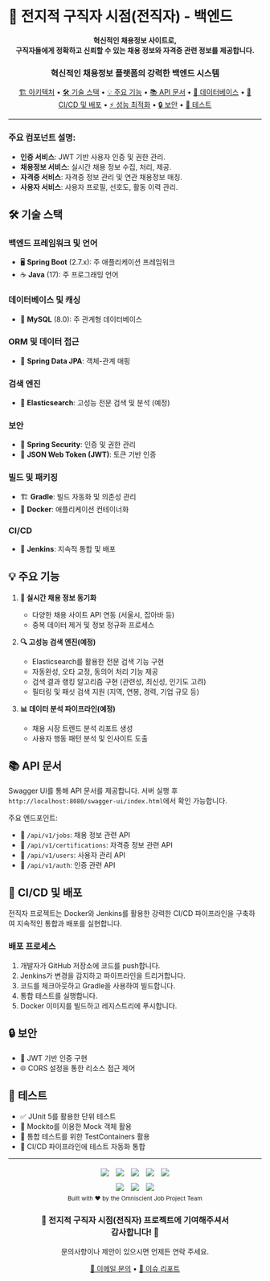 # 🚀 전지적 구직자 시점(전직자) - 백엔드

<p align="center">
  <strong>혁신적인 채용정보 사이트로, <br>구직자들에게 정확하고 신뢰할 수 있는 채용 정보와 자격증 관련 정보를 제공합니다.</strong>
</p>

<div align="center">
  <h3>혁신적인 채용정보 플랫폼의 강력한 백엔드 시스템</h3>

  [🏗 아키텍처](#-아키텍처) •
  [🛠 기술 스택](#-기술-스택) •
  [💡 주요 기능](#-주요-기능) •
  [📚 API 문서](#-api-문서) •
  [💾 데이터베이스](#-데이터베이스) •
  [🔄 CI/CD 및 배포](#-cicd-및-배포) •
  [⚡ 성능 최적화](#-성능-최적화) •
  [🔒 보안](#-보안) •
  [🧪 테스트](#-테스트)
</div>

<hr>

### 주요 컴포넌트 설명:
- **인증 서비스**: JWT 기반 사용자 인증 및 권한 관리.
- **채용정보 서비스**: 실시간 채용 정보 수집, 처리, 제공.
- **자격증 서비스**: 자격증 정보 관리 및 연관 채용정보 매칭.
- **사용자 서비스**: 사용자 프로필, 선호도, 활동 이력 관리.

## 🛠 기술 스택

### 백엔드 프레임워크 및 언어
- 🖥 **Spring Boot** (2.7.x): 주 애플리케이션 프레임워크
- ☕ **Java** (17): 주 프로그래밍 언어

### 데이터베이스 및 캐싱
- 💾 **MySQL** (8.0): 주 관계형 데이터베이스

### ORM 및 데이터 접근
- 🔗 **Spring Data JPA**: 객체-관계 매핑

### 검색 엔진
- 🔎 **Elasticsearch**: 고성능 전문 검색 및 분석 (예정)

### 보안
- 🔐 **Spring Security**: 인증 및 권한 관리
- 🔑 **JSON Web Token (JWT)**: 토큰 기반 인증

### 빌드 및 패키징
- 🏗 **Gradle**: 빌드 자동화 및 의존성 관리
- 🐳 **Docker**: 애플리케이션 컨테이너화

### CI/CD
- 🔄 **Jenkins**: 지속적 통합 및 배포

## 💡 주요 기능

1. **🔄 실시간 채용 정보 동기화**
   - 다양한 채용 사이트 API 연동 (서울시, 잡아바 등)
   - 중복 데이터 제거 및 정보 정규화 프로세스

2. **🔍 고성능 검색 엔진(예정)**
   - Elasticsearch를 활용한 전문 검색 기능 구현
   - 자동완성, 오타 교정, 동의어 처리 기능 제공
   - 검색 결과 랭킹 알고리즘 구현 (관련성, 최신성, 인기도 고려)
   - 필터링 및 패싯 검색 지원 (지역, 연봉, 경력, 기업 규모 등)

3. **📊 데이터 분석 파이프라인(예정)**
   - 채용 시장 트렌드 분석 리포트 생성
   - 사용자 행동 패턴 분석 및 인사이트 도출

## 📚 API 문서

Swagger UI를 통해 API 문서를 제공합니다. 서버 실행 후 `http://localhost:8080/swagger-ui/index.html`에서 확인 가능합니다.

주요 엔드포인트:
- 🏢 `/api/v1/jobs`: 채용 정보 관련 API
- 🏅 `/api/v1/certifications`: 자격증 정보 관련 API
- 👤 `/api/v1/users`: 사용자 관리 API
- 🔐 `/api/v1/auth`: 인증 관련 API

## 🔄 CI/CD 및 배포

전직자 프로젝트는 Docker와 Jenkins를 활용한 강력한 CI/CD 파이프라인을 구축하여 지속적인 통합과 배포를 실현합니다.

### 배포 프로세스
1. 개발자가 GitHub 저장소에 코드를 push합니다.
2. Jenkins가 변경을 감지하고 파이프라인을 트리거합니다.
3. 코드를 체크아웃하고 Gradle을 사용하여 빌드합니다.
4. 통합 테스트를 실행합니다.
5. Docker 이미지를 빌드하고 레지스트리에 푸시합니다.

## 🔒 보안

- 🔐 JWT 기반 인증 구현
- 🌐 CORS 설정을 통한 리소스 접근 제어

## 🧪 테스트

- ✅ JUnit 5를 활용한 단위 테스트
- 🔄 Mockito를 이용한 Mock 객체 활용
- 🐳 통합 테스트를 위한 TestContainers 활용
- 🔄 CI/CD 파이프라인에 테스트 자동화 통합

<hr>

<div align="center">
  <img src="https://img.shields.io/badge/SPRING-00CBC6?style=for-the-badge&logo=SPRING&logoColor=white" style="display: inline-block; margin: 5px;">
  <img src="https://img.shields.io/badge/SPRING_BOOT-F0047F?style=for-the-badge&logo=SPRING BOOT&logoColor=white" style="display: inline-block; margin: 5px;">
  <img src="https://img.shields.io/badge/SPRING_SECURITY-0288D1?style=for-the-badge&logo=SPRING SECURITY&logoColor=white" style="display: inline-block; margin: 5px;">
  <img src="https://img.shields.io/badge/SPRING_DATA_JPA-F58025?style=for-the-badge&logo=SPRING DATA JPA&logoColor=white" style="display: inline-block; margin: 5px;">
  <img src="https://img.shields.io/badge/JSON_WEB_TOKEN-FFF000?style=for-the-badge&logo=JSON WEB TOKEN&logoColor=white" style="display: inline-block; margin: 5px;">
</div>

<div align="center">
  <img src="https://img.shields.io/badge/MYSQL-F58025?style=for-the-badge&logo=MYSQL&logoColor=white" style="display: inline-block; margin: 5px;">
  <img src="https://img.shields.io/badge/DOCKER-F58025?style=for-the-badge&logo=DOCKER&logoColor=white" style="display: inline-block; margin: 5px;">
  <img src="https://img.shields.io/badge/JENKINS-006600?style=for-the-badge&logo=JENKINS&logoColor=white" style="display: inline-block; margin: 5px;">
</div>

<div align="center">
  <sub>Built with ❤️ by the Omniscient Job Project Team</sub>
</div>

<div align="center">
  <h3>🌟 전지적 구직자 시점(전직자) 프로젝트에 기여해주셔서 <br>감사합니다! 🌟</h3>
  <p>문의사항이나 제안이 있으시면 언제든 연락 주세요.</p>
  <a href="mailto:project@example.com">📧 이메일 문의</a> •
  <a href="https://github.com/your-username/your-repo/issues">🐛 이슈 리포트</a>
</div>
